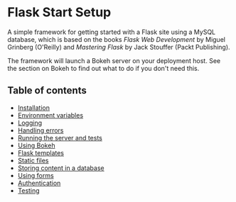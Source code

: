 # Flask Start Setup

A simple framework for getting started with a Flask site using a MySQL database, which is based on the books *Flask Web Development* by Miguel Grinberg (O'Reilly) and *Mastering Flask* by Jack Stouffer (Packt Publishing).

The framework will launch a Bokeh server on your deployment host. See the section on Bokeh to find out what to do if you don't need this.

## Table of contents

* [Installation](docs/installation.md)
* [Environment variables](docs/environment-variables.md)
* [Logging](docs/logging.md)
* [Handling errors](docs/handling-errors.md)
* [Running the server and tests](docs/running.md)
* [Using Bokeh](docs/bokeh.md)
* [Flask templates](docs/templates.md)
* [Static files](docs/static-files.md)
* [Storing content in a database](docs/database.md)
* [Using forms](docs/forms.md)
* [Authentication](docs/authentication.md)
* [Testing](docs/testing.md)
